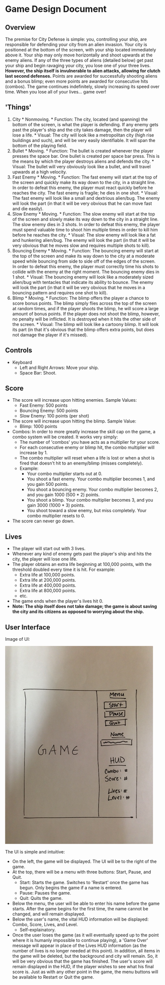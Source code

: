 # Game Design Document

## Overview
The premise for City Defense is simple: you, controlling your ship, are responsible for defending your city from an alien invasion. Your city is positioned at the bottom of the screen, with your ship located immediately above it. Your ship may only move horizontally and shoot upwards at the enemy aliens. If any of the three types of aliens (detailed below) get past your ship and begin ravaging your city, you lose one of your three lives. **However, the ship itself is invulnerable to alien attacks, allowing for clutch last second defenses.** Points are awarded for successfully shooting aliens and a bonus blimp; even more points are awarded for consecutive hits (combos). The game continues indefinitely, slowly increasing its speed over time. When you lose all of your lives... game over!

## 'Things'
  1. City
    * Nonmoving.
    * Function: The city, located (and spanning) the bottom of the screen, is what the player is defending. If any enemy gets past the player's ship and the city takes damage, then the player will lose a life.
    * Visual: The city will look like a metropolitan city (high rise buildings and such), and will be very easily identifiable. It will span the bottom of the playing field.
  1. Bullet
  	* Moving.
  	* Function: The bullet is created whenever the player presses the space bar. One bullet is created per space bar press. This is the means by which the player destroys aliens and defends the city.
  	* Visual: The bullet will very obviously look like a bullet, and will travel upwards at a high velocity.
  1. Fast Enemy
    * Moving.
    * Function: The fast enemy will start at the top of the screen and quickly make its way down to the city, in a straight line. In order to defeat this enemy, the player must react quickly before he reaches the city. The fast enemy is fragile; he dies in one shot.
    * Visual: The fast enemy will look like a small and dextrious alien/bug. The enemy will look the part (in that it will be very obvious that he can move fast and die easily).
  1. Slow Enemy
    * Moving.
    * Function: The slow enemy will start at the top of the screen and slowly make its way down to the city in a straight line. The slow enemy dies in 3 shots. In order to defeat this enemy, the player must spend valuable time to shoot him multiple times in order to kill him before he reaches the city.
    * Visual: The slow enemy will look like a fat and hunkering alien/bug. The enemy will look the part (in that it will be very obvious that he moves slow and requires multiple shots to kill).
  1. Bouncing Enemy
    * Moving.
    * Function: The bouncing enemy will start at the top of the screen and make its way down to the city at a moderate speed while bouncing from side to side off of the edges of the screen. In order to defeat this enemy, the player must correctly time his shots to collide with the enemy at the right moment. The bouncing enemy dies in 1 shot.
    * Visual: The bouncing enemy will look like a moderately sized alien/bug with tentacles that indicate its ability to bounce. The enemy will look the part (in that it will be very obvious that he moves in a bouncing pattern and requires one shot to kill).
  1. Blimp
    * Moving.
    * Function: The blimp offers the player a chance to score bonus points. The blimp simply flies across the top of the screen at random times, and if the player shoots the blimp, he will score a large amount of bonus points. If the player does not shoot the blimp, however, no penalty will be inflicted. It is destroyed when it hits the other side of the screen.
    * Visual: The blimp will look like a cartoony blimp. It will look its part (in that it's obvious that the blimp offers extra points, but does not damage the player if it's missed).

## Controls
  + Keyboard
    * Left and Right Arrows: Move your ship.
    * Space Bar: Shoot.

## Score
  + The score will increase upon hitting enemies. Sample Values:
    * Fast Enemy: 500 points
    * Bouncing Enemy: 500 points
    * Slow Enemy: 100 points (per shot)
  + The score will increase upon hitting the blimp. Sample Value:
    * Blimp: 1000 points
  + Combos: In order to more greatly increase the skill cap on the game, a combo system will be created. It works very simply:
    * The number of 'combos' you have acts as a multiplier for your score.
    * For each consecutive enemy or blimp hit, the combo multiplier will increase by 1.
    * The combo multiplier will reset when a life is lost or when a shot is fired that doesn't hit to an enemy/blimp (misses completely).
    * Example:
      - Your combo multiplier starts out at 0.
      - You shoot a fast enemy. Your combo multiplier becomes 1, and you gain 500 points.
      - You shoot a bouncing enemy. Your combo multiplier becomes 2, and you gain 1000 (500 * 2) points.
      - You shoot a blimp. Your combo multiplier becomes 3, and you gain 3000 (1000 * 3) points.
      - You shoot toward a slow enemy, but miss completely. Your combo multiplier resets to 0.
  + The score can never go down.

## Lives
  + The player will start out with 3 lives.
  + Whenever any kind of enemy gets past the player's ship and hits the city, the player will lose one life.
  + The player obtains an extra life beginning at 100,000 points, with the threshold doubled every time it is hit. For example:
    * Extra life at 100,000 points.
    * Extra life at 200,000 points.
    * Extra life at 400,000 points.
    * Extra life at 800,000 points.
    * etc.
  + The game ends when the player's lives hit 0.
  + **Note: The ship itself does not take damage; the game is about saving the city and its citizens as opposed to worrying about the ship.**

## User Interface
Image of UI:

![game_duvoisin](userinterface.JPG "User Interface")

The UI is simple and intuitive:
  + On the left, the game will be displayed. The UI will be to the right of the game.
  + At the top, there will be a menu with three buttons: Start, Pause, and Quit.
    * Start: Starts the game. Switches to 'Restart' once the game has begun. Only begins the game if a name is entered.
    * Pause: Pauses the game.
    * Quit: Quits the game.
  + Below the menu, the user will be able to enter his name before the game starts. After the game begins for the first time, the name cannot be changed, and will remain displayed.
  + Below the user's name, the vital HUD information will be displayed: Combo, Score, Lives, and Level.
    * Self-explainatory.
  + Once the user loses the game (as it will eventually speed up to the point where it is humanly impossible to continue playing), a 'Game Over' message will appear in place of the Lives HUD information (as the number of lives is no longer needed at this point). In addition, all items in the game will be deleted, but the background and city will remain. So, it will be very obvious that the game has finished. The user's score will remain displayed in the HUD, if the player wishes to see what his final score is. Just as with any other point in the game, the menu buttons will be available to Restart or Quit the game.
